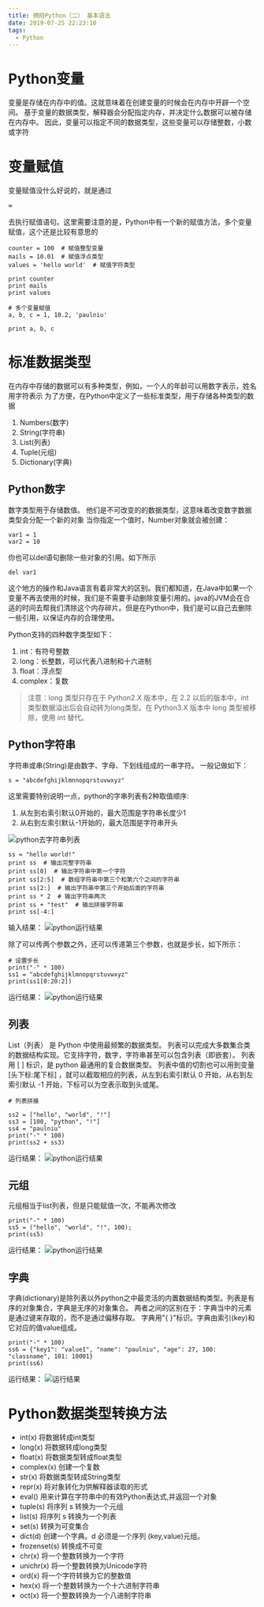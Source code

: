 ```yaml
---
title: 拥抱Python（二） 基本语法
date: 2019-07-25 22:23:10
tags:
  - Python
---
```


# Python变量

变量是存储在内存中的值。这就意味着在创建变量的时候会在内存中开辟一个空间。
基于变量的数据类型，解释器会分配指定内存，并决定什么数据可以被存储在内存中。
因此，变量可以指定不同的数据类型，这些变量可以存储整数，小数或字符

<!--more-->

# 变量赋值

变量赋值没什么好说的，就是通过<pre>=</pre>去执行赋值语句。这里需要注意的是，Python中有一个新的赋值方法，多个变量赋值，这个还是比较有意思的
```
counter = 100  # 赋值整型变量
mails = 10.01  # 赋值浮点类型
values = 'hello world'  # 赋值字符类型

print counter
print mails
print values

# 多个变量赋值
a, b, c = 1, 10.2, 'paulniu'

print a, b, c
```

# 标准数据类型

在内存中存储的数据可以有多种类型，例如，一个人的年龄可以用数字表示，姓名用字符表示
为了方便，在Python中定义了一些标准类型，用于存储各种类型的数据
1. Numbers(数字)
2. String(字符串)
3. List(列表)
4. Tuple(元组)
5. Dictionary(字典)

## Python数字

数字类型用于存储数值。
他们是不可改变的的数据类型，这意味着改变数字数据类型会分配一个新的对象
当你指定一个值时，Number对象就会被创建：
```
var1 = 1
var2 = 10
```

你也可以del语句删除一些对象的引用。如下所示
```
del var1
```

这个地方的操作和Java语言有着非常大的区别。我们都知道，在Java中如果一个变量不再去使用的时候，我们是不需要手动删除变量引用的。java的JVM会在合适的时间去帮我们清除这个内存碎片。但是在Python中，我们是可以自己去删除一些引用，以保证内存的合理使用。

Python支持的四种数字类型如下：

1. int：有符号整数
2. long：长整数，可以代表八进制和十六进制
3. float：浮点型
4. complex：复数

> 注意：long 类型只存在于 Python2.X 版本中，在 2.2 以后的版本中，int 类型数据溢出后会自动转为long类型。在 Python3.X 版本中 long 类型被移除，使用 int 替代。

## Python字符串

字符串或串(String)是由数字、字母、下划线组成的一串字符。
一般记做如下：
```
s = "abcdefghijklmnnopqrstuvwxyz"
```

这里需要特别说明一点，python的字串列表有2种取值顺序:
1. 从左到右索引默认0开始的，最大范围是字符串长度少1
2. 从右到左索引默认-1开始的，最大范围是字符串开头

![python去字符串列表](/assets/python01/python02.png)

```
ss = "hello world!"
print ss  # 输出完整字符串
print ss[0]  # 输出字符串中第一个字符
print ss[2:5]  # 数组字符串中第三个和第六个之间的字符串
print ss[2:]  # 输出字符串中第三个开始后面的字符串
print ss * 2  # 输出字符串两次
print ss + "test"  # 输出拼接字符串
print ss[-4:]
```

输入结果：
![python运行结果](/assets/python01/python03.png)

除了可以传两个参数之外，还可以传递第三个参数，也就是步长，如下所示：
```
# 设置步长
print("-" * 100)
ss1 = "abcdefghijklmnopqrstuvwxyz"
print(ss1[0:20:2])
```
运行结果：
![python运行结果](/assets/python01/python04.png)

## 列表

List（列表） 是 Python 中使用最频繁的数据类型。
列表可以完成大多数集合类的数据结构实现。它支持字符，数字，字符串甚至可以包含列表（即嵌套）。
列表用 [ ] 标识，是 python 最通用的复合数据类型。
列表中值的切割也可以用到变量 [头下标:尾下标] ，就可以截取相应的列表，从左到右索引默认 0 开始，从右到左索引默认 -1 开始，下标可以为空表示取到头或尾。

```
# 列表拼接

ss2 = ["hello", "world", "!"]
ss3 = [100, "python", "!"]
ss4 = "paulniu"
print("-" * 100)
print(ss2 + ss3)
```

运行结果：
![python运行结果](/assets/python01/python05.png)

## 元组

元组相当于list列表，但是只能赋值一次，不能再次修改

```
print("-" * 100)
ss5 = ("hello", "world", "!", 100);
print(ss5)
```

运行结果：
![python运行结果](/assets/python01/python06.png)

## 字典

字典(dictionary)是除列表以外python之中最灵活的内置数据结构类型。列表是有序的对象集合，字典是无序的对象集合。
两者之间的区别在于：字典当中的元素是通过键来存取的，而不是通过偏移存取。
字典用"{ }"标识。字典由索引(key)和它对应的值value组成。

```
print("-" * 100)
ss6 = {"key1": "value1", "name": "paulniu", "age": 27, 100: "classname", 101: 10001}
print(ss6)
```

运行结果：
![运行结果](/assets/python01/python07.png)

# Python数据类型转换方法

- int(x) 将数据转成int类型
- long(x) 将数据转成long类型
- float(x) 将数据类型转成float类型
- complex(x) 创建一个复数
- str(x) 将数据类型转成String类型
- repr(x) 将对象转化为供解释器读取的形式
- eval() 用来计算在字符串中的有效Python表达式,并返回一个对象
- tuple(s) 将序列 s 转换为一个元组
- list(s) 将序列 s 转换为一个列表
- set(s) 转换为可变集合
- dict(d) 创建一个字典。d 必须是一个序列 (key,value)元组。
- frozenset(s) 转换成不可变
- chr(x) 将一个整数转换为一个字符
- unichr(x) 将一个整数转换为Unicode字符
- ord(x) 将一个字符转换为它的整数值
- hex(x) 将一个整数转换为一个十六进制字符串
- oct(x) 将一个整数转换为一个八进制字符串
